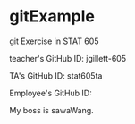 # gitExample
git Exercise  in STAT 605

teacher's GitHub ID: jgillett-605

TA's GitHub ID: stat605ta

Employee's GitHub ID: 

My boss is sawaWang.
